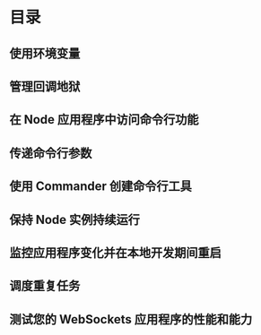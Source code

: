 # 目录

## 使用环境变量

## 管理回调地狱

## 在 Node 应用程序中访问命令行功能

## 传递命令行参数

## 使用 Commander 创建命令行工具

## 保持 Node 实例持续运行

## 监控应用程序变化并在本地开发期间重启

## 调度重复任务

## 测试您的 WebSockets 应用程序的性能和能力
